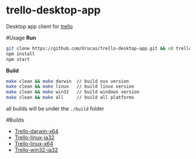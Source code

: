 # trello-desktop-app
Desktop app client for [trello](https://trello.com/)

#Usage
**Run**
```bash
git clone https://github.com/Urucas/trello-desktop-app.git && cd trello-desktop-app
npm install
npm start
```
**Build**
```bash
make clean && make darwin  // build osx version
make clean && make linux   // build linux version
make clean && make win32   // build windows version
make clean && make all     // build all platforms
```
all builds will be under the ```./build``` folder

#Builds
* [Trello-darwin-x64](https://www.dropbox.com/s/001uew8atl6knjs/Trello-darwin-x64.zip?dl=0)
* [Trello-linux-ia32](https://www.dropbox.com/s/f2qzvzq2ykfx0fw/Trello-linux-ia32.zip?dl=0)
* [Trello-linux-x64](https://www.dropbox.com/s/y745mefzj68a998/Trello-linux-x64.zip?dl=0)
* [Trello-win32-ia32](https://www.dropbox.com/s/l5l9ahbq97l6ef9/Trello-win32-ia32.zip?dl=0)
